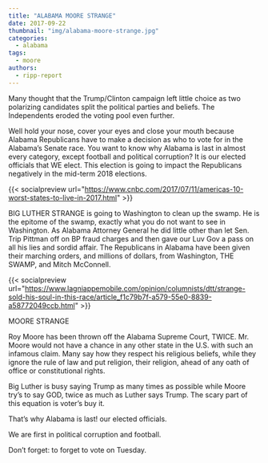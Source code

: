 ```yaml
---
title: "ALABAMA MOORE STRANGE"
date: 2017-09-22
thumbnail: "img/alabama-moore-strange.jpg"
categories: 
  - alabama
tags: 
  - moore
authors: 
  - ripp-report
---
```


Many thought that the Trump/Clinton campaign left little choice as two polarizing candidates split the political parties and beliefs. The Independents eroded the voting pool even further.

Well hold your nose, cover your eyes and close your mouth because Alabama Republicans have to make a decision as who to vote for in the Alabama’s Senate race. You want to know why Alabama is last in almost every category, except football and political corruption? It is our elected officials that WE elect. This election is going to impact the Republicans negatively in the mid-term 2018 elections.

{{< socialpreview url="https://www.cnbc.com/2017/07/11/americas-10-worst-states-to-live-in-2017.html" >}}

BIG LUTHER STRANGE is going to Washington to clean up the swamp. He is the epitome of the swamp, exactly what you do not want to see in Washington. As Alabama Attorney General he did little other than let Sen. Trip Pittman off on BP fraud charges and then gave our Luv Gov a pass on all his lies and sordid affair. The Republicans in Alabama have been given their marching orders, and millions of dollars, from Washington, THE SWAMP, and Mitch McConnell.

{{< socialpreview url="https://www.lagniappemobile.com/opinion/columnists/dtt/strange-sold-his-soul-in-this-race/article_f1c79b7f-a579-55e0-8839-a58772049ccb.html" >}}

MOORE STRANGE

Roy Moore has been thrown off the Alabama Supreme Court, TWICE. Mr. Moore would not have a chance in any other state in the U.S. with such an infamous claim. Many say how they respect his religious beliefs, while they ignore the rule of law and put religion, their religion, ahead of any oath of office or constitutional rights.

Big Luther is busy saying Trump as many times as possible while Moore try’s to say GOD, twice as much as Luther says Trump. The scary part of this equation is voter’s buy it.

That’s why Alabama is last! our elected officials.

We are first in political corruption and football.

Don’t forget: to forget to vote on Tuesday.

